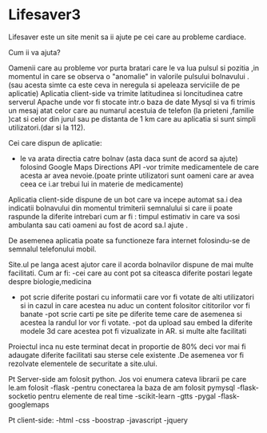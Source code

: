 # Lifesaver3
Lifesaver este un site menit sa ii ajute pe cei care au probleme cardiace.

Cum ii va ajuta?


Oamenii care au probleme vor purta bratari care le va lua pulsul si pozitia ,in momentul in care se observa o "anomalie" in valorile pulsului bolnavului .(sau acesta simte ca este ceva in neregula si apeleaza serviciile de pe aplicatie) Aplicatia client-side va trimite latitudinea si loncitudinea catre serverul Apache unde vor fi stocate intr.o baza de date  Mysql si va fi trimis un mesaj atat celor care au numarul acestuia de telefon (la prieteni ,familie )cat si celor din jurul sau pe distanta de 1 km care au aplicatia si sunt simpli utilizatori.(dar si la 112).

Cei care dispun de aplicatie:
- le va arata directia catre bolnav (asta daca sunt de acord sa ajute) folosind Google Maps Directions API
-vor trimite medicamentele de care acesta ar avea nevoie.(poate printe utilizatori sunt oameni care ar avea ceea ce i.ar trebui lui in materie de medicamente)

Aplicatia client-side dispune de un bot care va incepe automat sa.i dea indicatii bolnavului din momentul trimiterii semnalului  si care ii poate raspunde la diferite intrebari cum ar fi : timpul estimativ in care va sosi ambulanta sau cati oameni au fost de acord sa.l ajute .

De asemenea aplicatia poate sa functioneze fara internet folosindu-se de semnalul telefonului mobil.
  
Site.ul pe langa acest ajutor care il acorda bolnavilor dispune de mai multe facilitati.
Cum ar fi:
-cei care au cont pot sa citeasca diferite postari legate despre biologie,medicina

- pot scrie diferite postari cu informatii care vor fi votate de alti utilizatori si in cazul in care acestea nu aduc un content folositor cititorilor vor fi banate
-pot scrie carti pe site pe diferite teme care de asemenea si acestea la randul lor vor fi votate.
-pot da upload sau embed la diferite modele 3d  care acestea pot fi vizualizate in AR.
si multe alte facilitati






Proiectul inca nu este terminat decat in proportie de 80% deci vor mai fi adaugate diferite facilitati sau sterse cele existente .De asemenea vor fi rezolvate elementele de securitate a site.ului.

Pt Server-side am folosit python.
Jos voi enumera cateva librarii pe care le.am folosit
-flask 
-pentru conectarea la baza de am folosit pymysql
-flask-socketio pentru elemente de real time
-scikit-learn 
-gtts
-pygal
-flask-googlemaps

Pt client-side:
-html
-css 
-boostrap
-javascript
-jquery


 
 
